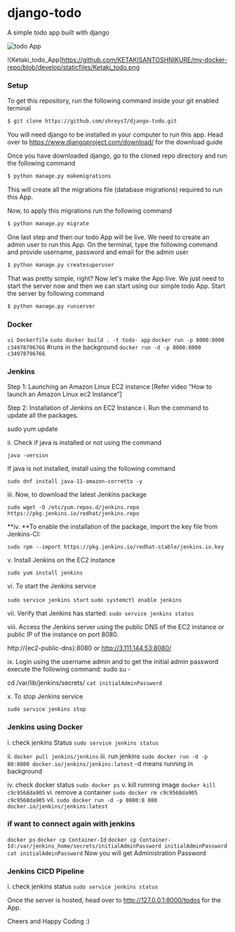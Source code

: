 # django-todo
A simple todo app built with django

![todo App](https://raw.githubusercontent.com/shreys7/django-todo/develop/staticfiles/Ketaki_todo.png)

![Ketaki_todo_App]https://github.com/KETAKISANTOSHNIKURE/my-docker-repo/blob/develop/staticfiles/Ketaki_todo.png

### Setup
To get this repository, run the following command inside your git enabled terminal
```bash
$ git clone https://github.com/shreys7/django-todo.git
```
You will need django to be installed in your computer to run this app. Head over to https://www.djangoproject.com/download/ for the download guide

Once you have downloaded django, go to the cloned repo directory and run the following command

```bash
$ python manage.py makemigrations
```

This will create all the migrations file (database migrations) required to run this App.

Now, to apply this migrations run the following command
```bash
$ python manage.py migrate
```

One last step and then our todo App will be live. We need to create an admin user to run this App. On the terminal, type the following command and provide username, password and email for the admin user
```bash
$ python manage.py createsuperuser
```

That was pretty simple, right? Now let's make the App live. We just need to start the server now and then we can start using our simple todo App. Start the server by following command

```bash
$ python manage.py runserver
```

### Docker 
`vi Dockerfile`
`sudo docker build . -t todo-
app`
`docker run -p 8000:8000 c34978796766`
#runs in the background
`docker run -d -p 8000:8000 c34978796766`
### Jenkins
Step 1: Launching an Amazon Linux EC2 instance
[Refer video “How to launch an Amazon Linux ec2 Instance”]

Step 2: Installation of Jenkins on EC2 Instance
i. Run the command to update all the packages.

sudo yum update

ii. Check if java is installed or not using the command

`java -version`

If java is not installed, install using the following command

`sudo dnf install java-11-amazon-corretto -y`

iii. Now, to download the latest Jenkins package

`sudo wget -O /etc/yum.repos.d/jenkins.repo https://pkg.jenkins.io/redhat/jenkins.repo`

**iv. **To enable the installation of the package, import the key file from Jenkins-CI:

`sudo rpm --import https://pkg.jenkins.io/redhat-stable/jenkins.io.key`

v. Install Jenkins on the EC2 instance

`sudo yum install jenkins`

vi. To start the Jenkins service

`sudo service jenkins start`
`sudo systemctl enable jenkins`

vii. Verify that Jenkins has started:
`sudo service jenkins status`


viii. Access the Jenkins server using the public DNS of the EC2 instance or public IP of the instance on port 8080.

http://{ec2-public-dns}:8080 or  http://3.111.144.53:8080/

ix. Login using the username admin and to get the initial admin password execute the following command:
sudo su -

cd /var/lib/jenkins/secrets/ 
`cat initialAdminPassword`

x. To stop Jenkins service

`sudo service jenkins stop`

### Jenkins using Docker

i. check jenkins Status
`sudo service jenkins status`

ii. `docker pull jenkins/jenkins`
iii. run jenkins
`sudo docker run -d -p 80:8080 docker.io/jenkins/jenkins:latest`
-d means running in background

iv. check docker status 
`sudo docker ps`
v. kill running image
`docker kill c9c9568da905`
vi. remove a container
`sudo docker rm c9c9568da905
c9c9568da905`
vii. `sudo docker run -d -p 8080:8
080 docker.io/jenkins/jenkins:latest`

### if want to connect again with jenkins
`docker ps`
`docker cp Container-Id`
`docker cp Container-Id:/var/jenkins_home/secrets/initialAdminPassword initialAdminPassword`
`cat initialAdminPassword`
Now you will get Administration Password

### Jenkins CICD Pipeline

i. check jenkins status
`sudo service jenkins status`


Once the server is hosted, head over to http://127.0.0.1:8000/todos for the App.

Cheers and Happy Coding :)
